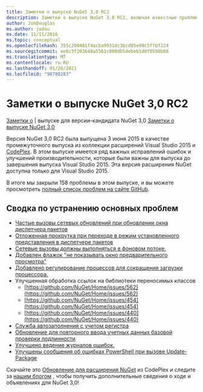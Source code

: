 ```yaml
---
title: Заметки о выпуске NuGet 3,0 RC2
description: Заметки о выпуске NuGet 3,0 RC2, включая известные проблемы, исправления ошибок, добавленные функции и DCR.
author: JonDouglas
ms.author: jodou
ms.date: 11/11/2016
ms.topic: conceptual
ms.openlocfilehash: 355c200481f4acba9931dc3bcd85e99c5ffbf224
ms.sourcegitcommit: ee6c3f203648a5561c809db54ebeb1d0f0598b68
ms.translationtype: MT
ms.contentlocale: ru-RU
ms.lasthandoff: 01/26/2021
ms.locfileid: "98780283"
---
```

# <a name="nuget-30-rc2-release-notes"></a>Заметки о выпуске NuGet 3,0 RC2

[Заметки о](../release-notes/nuget-3.0-RC.md)  |  выпуске для версии-кандидата NuGet 3,0 [Заметки о выпуске NuGet 3,0](../release-notes/nuget-3.0.0.md)

Версия NuGet 3,0 RC2 была выпущена 3 июня 2015 в качестве промежуточного выпуска из коллекции расширений Visual Studio 2015 и [CodePlex](https://nuget.codeplex.com/releases/view/615507). В этом выпуске имеется ряд важных исправлений ошибок и улучшений производительности, которые были важны для выпуска до завершения выпуска Visual Studio 2015. Эта версия расширения NuGet доступна только для Visual Studio 2015.

В итоге мы закрыли 158 проблемы в этом выпуске, и вы можете просмотреть [полный список проблем на сайте GitHub](https://github.com/NuGet/Home/issues?utf8=%E2%9C%93&q=is%3Aclosed+milestone%3A3.0.0-RTM+sort%3Aupdated-asc+updated%3A%3C%3D2015-06-01).

## <a name="summary-of-top-issues-resolved"></a>Сводка по устранению основных проблем

* [Частые вызовы сетевых обновлений при обновлении окна диспетчера пакетов](https://github.com/NuGet/Home/issues/515)
* [Отложенная прокрутка при переходе в режим установленного представления в диспетчере пакетов](https://github.com/NuGet/Home/issues/519)
* [Сетевые вызовы должны выполняться в фоновом потоке.](https://github.com/NuGet/Home/issues/516)
* [Добавлен флажок "не показывать окно предварительного просмотра"](https://github.com/NuGet/Home/issues/566)
* [Добавлено регулирование процессов для сокращения загрузки процессора.](https://github.com/NuGet/Home/issues/356)
* Улучшенная обработка ссылок на библиотеки переносимых классов
    * [https://github.com/NuGet/Home/issues/562](https://github.com/NuGet/Home/issues/562)
    * [https://github.com/NuGet/Home/issues/454](https://github.com/NuGet/Home/issues/454)
    * [https://github.com/NuGet/Home/issues/440](https://github.com/NuGet/Home/issues/440)
* [Служба автозаполнения с учетом регистра](https://github.com/NuGet/Home/issues/198)
* [Обновление для повторного ввода учетных данных базовой проверки подлинности](https://github.com/NuGet/Home/issues/456)
* [Улучшено ведение журналов ошибок.](https://github.com/NuGet/Home/issues/407)
* [Улучшены сообщения об ошибках PowerShell при вызове Update-Package](https://github.com/NuGet/Home/issues/5)

Скачайте это [Обновление для расширения NuGet](https://nuget.codeplex.com/releases/view/615507) из CodePlex и следите за [нашим блогом](http://blog.nuget.org) , чтобы получить дополнительные сведения о ходе и объявлениях для NuGet 3,0!